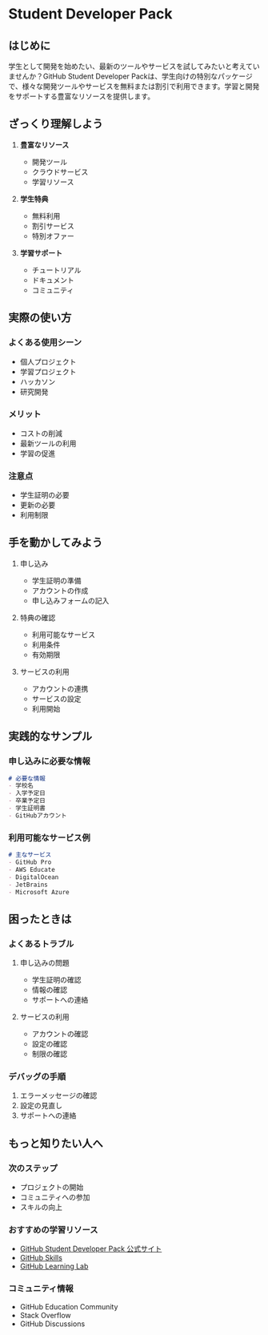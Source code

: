 # Student Developer Pack

## はじめに

学生として開発を始めたい、最新のツールやサービスを試してみたいと考えていませんか？GitHub Student Developer Packは、学生向けの特別なパッケージで、様々な開発ツールやサービスを無料または割引で利用できます。学習と開発をサポートする豊富なリソースを提供します。

## ざっくり理解しよう

1. **豊富なリソース**
   - 開発ツール
   - クラウドサービス
   - 学習リソース

2. **学生特典**
   - 無料利用
   - 割引サービス
   - 特別オファー

3. **学習サポート**
   - チュートリアル
   - ドキュメント
   - コミュニティ

## 実際の使い方

### よくある使用シーン
- 個人プロジェクト
- 学習プロジェクト
- ハッカソン
- 研究開発

### メリット
- コストの削減
- 最新ツールの利用
- 学習の促進

### 注意点
- 学生証明の必要
- 更新の必要
- 利用制限

## 手を動かしてみよう

1. 申し込み
   - 学生証明の準備
   - アカウントの作成
   - 申し込みフォームの記入

2. 特典の確認
   - 利用可能なサービス
   - 利用条件
   - 有効期限

3. サービスの利用
   - アカウントの連携
   - サービスの設定
   - 利用開始

## 実践的なサンプル

### 申し込みに必要な情報
```markdown
# 必要な情報
- 学校名
- 入学予定日
- 卒業予定日
- 学生証明書
- GitHubアカウント
```

### 利用可能なサービス例
```markdown
# 主なサービス
- GitHub Pro
- AWS Educate
- DigitalOcean
- JetBrains
- Microsoft Azure
```

## 困ったときは

### よくあるトラブル
1. 申し込みの問題
   - 学生証明の確認
   - 情報の確認
   - サポートへの連絡

2. サービスの利用
   - アカウントの確認
   - 設定の確認
   - 制限の確認

### デバッグの手順
1. エラーメッセージの確認
2. 設定の見直し
3. サポートへの連絡

## もっと知りたい人へ

### 次のステップ
- プロジェクトの開始
- コミュニティへの参加
- スキルの向上

### おすすめの学習リソース
- [GitHub Student Developer Pack 公式サイト](https://education.github.com/pack)
- [GitHub Skills](https://skills.github.com/)
- [GitHub Learning Lab](https://lab.github.com/)

### コミュニティ情報
- GitHub Education Community
- Stack Overflow
- GitHub Discussions

